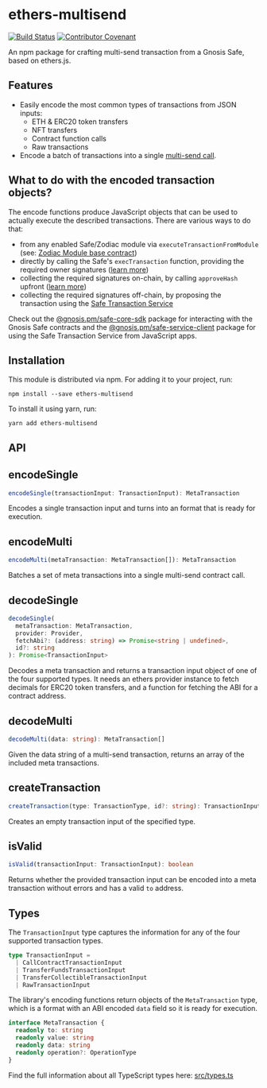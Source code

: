 # ethers-multisend

[![Build Status](https://github.com/gnosis/ethers-multisend/actions/workflows/ci.yml/badge.svg)](https://github.com/gnosis/ethers-multisend/actions/workflows/ci.yml)
[![Contributor Covenant](https://img.shields.io/badge/Contributor%20Covenant-2.1-4baaaa.svg)](https://github.com/gnosis/CODE_OF_CONDUCT)

An npm package for crafting multi-send transaction from a Gnosis Safe, based on ethers.js.

## Features

- Easily encode the most common types of transactions from JSON inputs:
  - ETH & ERC20 token transfers
  - NFT transfers
  - Contract function calls
  - Raw transactions
- Encode a batch of transactions into a single [multi-send call](https://github.com/gnosis/safe-contracts/blob/main/contracts/libraries/MultiSend.sol).

## What to do with the encoded transaction objects?

The encode functions produce JavaScript objects that can be used to actually execute the described transactions.
There are various ways to do that:

- from any enabled Safe/Zodiac module via `executeTransactionFromModule` (see: [Zodiac Module base contract](https://github.com/gnosis/zodiac/blob/master/contracts/core/Module.sol#L43))
- directly by calling the Safe's `execTransaction` function, providing the required owner signatures ([learn more](https://docs.gnosis.io/safe/docs/contracts_tx_execution/))
- collecting the required signatures on-chain, by calling `approveHash` upfront ([learn more](https://docs.gnosis.io/safe/docs/contracts_tx_execution/#on-chain-approvals))
- collecting the required signatures off-chain, by proposing the transaction using the [Safe Transaction Service](https://docs.gnosis.io/safe/docs/tutorial_tx_service_initiate_sign/)

Check out the [@gnosis.pm/safe-core-sdk](https://github.com/gnosis/safe-core-sdk/tree/main/packages/safe-core-sdk) package for interacting with the Gnosis Safe contracts and the [@gnosis.pm/safe-service-client](https://github.com/gnosis/safe-core-sdk/tree/main/packages/safe-service-client) package for using the Safe Transaction Service from JavaScript apps.

## Installation

This module is distributed via npm. For adding it to your project, run:

```
npm install --save ethers-multisend
```

To install it using yarn, run:

```
yarn add ethers-multisend
```

## API

## encodeSingle

```ts
encodeSingle(transactionInput: TransactionInput): MetaTransaction
```

Encodes a single transaction input and turns into an format that is ready for execution.

## encodeMulti

```ts
encodeMulti(metaTransaction: MetaTransaction[]): MetaTransaction
```

Batches a set of meta transactions into a single multi-send contract call.

## decodeSingle

```ts
decodeSingle(
  metaTransaction: MetaTransaction,
  provider: Provider,
  fetchAbi?: (address: string) => Promise<string | undefined>,
  id?: string
): Promise<TransactionInput>
```

Decodes a meta transaction and returns a transaction input object of one of the four supported types.
It needs an ethers provider instance to fetch decimals for ERC20 token transfers, and a function for fetching the ABI for a contract address.

## decodeMulti

```ts
decodeMulti(data: string): MetaTransaction[]
```

Given the data string of a multi-send transaction, returns an array of the included meta transactions.

## createTransaction

```ts
createTransaction(type: TransactionType, id?: string): TransactionInput
```

Creates an empty transaction input of the specified type.

## isValid

```ts
isValid(transactionInput: TransactionInput): boolean
```

Returns whether the provided transaction input can be encoded into a meta transaction without errors and has a valid `to` address.

## Types

The `TransactionInput` type captures the information for any of the four supported transaction types.

```ts
type TransactionInput =
  | CallContractTransactionInput
  | TransferFundsTransactionInput
  | TransferCollectibleTransactionInput
  | RawTransactionInput
```

The library's encoding functions return objects of the `MetaTransaction` type, which is a format with an ABI encoded `data` field so it is ready for execution.

```ts
interface MetaTransaction {
  readonly to: string
  readonly value: string
  readonly data: string
  readonly operation?: OperationType
}
```

Find the full information about all TypeScript types here: [src/types.ts](src/types.ts)

